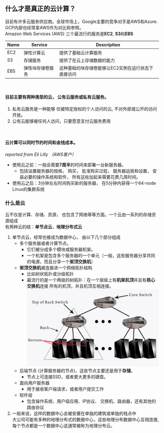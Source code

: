 ## 什么才是真正的云计算？ 
目前有许多云服务供应商。全球市场上，Google主要的竞争对手是AWS和Azure. GCP内部也经常拿AWS作为对比和参照。<br>
Amazon Web Services (AWS) 三个最流行的服务是**EC2**, **S3**和**EBS** 
<br>

|Name| Service |Description |
|-----|-----|------|
|EC2|弹性计算云|提供了基础云计算服务|
|S3 | 存储服务 | 提供了在云上存储数据的能力|
|EBS|弹性块存储卷服务|这种基础的块存储卷能够让EC2实例在运行状态下直接访问|

<br>

#### 目前主要有两种类型的云， 公有云服务或私有云服务。 
1. 私有云服务是一种能够 仅被特定授权的个人访问的云, 不对外部或公开的访问开放。 
2. 公有云能够被任何人访问，只要愿意支付云服务费用
<br>

#### 云计算可以同时节约时间和金钱成本。
*reported from Eli Lilly （AWS客户）* <br>
+ 使用云之前：一般会需要**7周半**的时间来部署一台新服务器。
    + 包括设置服务器的规格， 购买， 批准购买过程， 服务器运抵和设置， 安装必要的操作系统和软件， 所有这些加起来需要花费几周时间。 
+ 使用云之后：3分钟左右时间购买新的服务器， 在5分钟内获得一个64-node Linux的集群系统


### 什么是云
云不仅是计算、存储、资源， 也包含了网络等等方面。一个云由一系列的存储资源组成
<br>
有两种云的结：**单节点云**，**地理分布式云** 
1. 单节点云，经常也被成为数据中心， 由以下几个部分组成
    + 多个服务器或者计算节点。
        + 它们被分成多个模块或服务器机架。
        + 一个机架是包含多个服务器的一个单元（一般，这些服务器分享共同的电源，而且分享一个**架顶交换机**）
    + **架顶交换机**被连接进一个网络拓扑结构
        + 比如树状拓扑或分级拓扑
        + 最流行的是一个两级的树拓扑：在一个层级上有**机架机顶**并且有**核心交换机**连接 所有的机顶，并且机顶互相连接。
![](https://github.com/ZhangShiqiu1993/notes/raw/master/cloud/1.%20%E4%BB%80%E4%B9%88%E6%98%AF%E4%BA%91/assets/1.png)
    + 后端节点 (计算服务器的节点)，这些节点主要还是用于**存储**。
        + 节点上可连接SSD，或者更大更多的硬盘。 
    + 面向用户服务器
        + 用于接收客户端请求，或者用户提交工作
    + 软件层
        + 包含操作系统、用户级应用、IP协议、 交换机、路由器，还有其他的路由协议
2. 一般来说，这样的数据中心会被安置在单独的建筑或单独的栈点中<br>
大公司可能有多种的地理分布式的数据中心，这些地理分布数据中心互相连接,每个节点都是一个数据中心这通常被称为地理分布云。 

